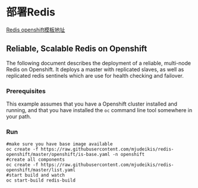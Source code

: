 # 部署Redis
[Redis openshift模板地址](https://github.com/mjudeikis/redis-openshift)
## Reliable, Scalable Redis on Openshift

The following document describes the deployment of a reliable, multi-node Redis on Openshift.  It deploys a master with replicated slaves, as well as replicated redis sentinels which are use for health checking and failover.

### Prerequisites

This example assumes that you have a Openshift cluster installed and running, and that you have installed the ```oc``` command line tool somewhere in your path.


### Run 

    #make sure you have base image available
    oc create -f https://raw.githubusercontent.com/mjudeikis/redis-openshift/master/openshift/is-base.yaml -n openshift
    #create all components
    oc create -f https://raw.githubusercontent.com/mjudeikis/redis-openshift/master/list.yaml
    #start build and watch 
    oc start-build redis-build
